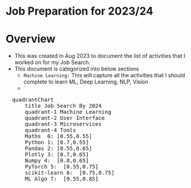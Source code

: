 # Job Preparation for 2023/24

# Overview
- This was created in Aug 2023 to document the list of activities that I worked on for my Job Search.
- This document is categorized into below sections
  - `Machine Learning:` This will capture all the activities that I should complete to learn ML, Deep Learning, NLP, Vision
  - `
<div>
  <script type="module">
      import mermaid from 'https://cdn.jsdelivr.net/npm/mermaid@9/dist/mermaid.esm.min.mjs';
      mermaid.initialize({ startOnLoad: true});
  </script>
  <pre class="mermaid">
  quadrantChart
      title Job Search By 2024
      quadrant-1 Machine Learning
      quadrant-2 User Interface
      quadrant-3 Microservices
      quadrant-4 Tools
      Maths  0: [0.55,0.55] 
      Python 1: [0.7,0.55]
      Pandas 2: [0.55,0.65]
      Plotly 3: [0.7,0.65]
      Numpy 4:  [0.8,0.65]
      PyTorch 5:  [0.55,0.75]
      scikit-learn 6:  [0.75,0.75]
      ML Algo 7:  [0.55,0.85]
  </pre>
</div>
